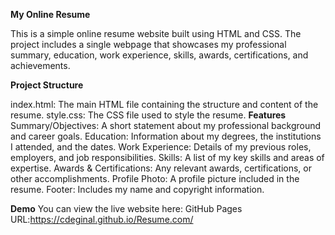 

**My Online Resume**

This is a simple online resume website built using HTML and CSS. The project includes a single webpage that showcases my professional summary, education, work experience, skills, awards, certifications, and achievements.

**Project Structure**

index.html: The main HTML file containing the structure and content of the resume.
style.css: The CSS file used to style the resume.
**Features**
Summary/Objectives: A short statement about my professional background and career goals.
Education: Information about my degrees, the institutions I attended, and the dates.
Work Experience: Details of my previous roles, employers, and job responsibilities.
Skills: A list of my key skills and areas of expertise.
Awards & Certifications: Any relevant awards, certifications, or other accomplishments.
Profile Photo: A profile picture included in the resume.
Footer: Includes my name and copyright information.


**Demo**
You can view the live website here: GitHub Pages URL:https://cdeginal.github.io/Resume.com/
